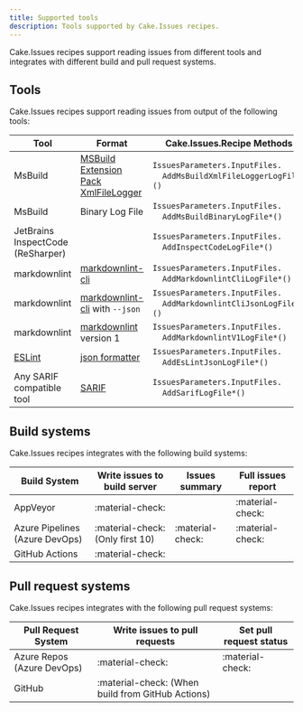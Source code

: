 ```yaml
---
title: Supported tools
description: Tools supported by Cake.Issues recipes.
---
```


Cake.Issues recipes support reading issues from different tools and integrates with different build and pull request systems.

## Tools

Cake.Issues recipes support reading issues from output of the following tools:

| Tool                              | Format                                 | Cake.Issues.Recipe Methods                                                                     | Cake.Frosting.Issues.Recipe Method                                                                     |
|-----------------------------------|----------------------------------------|------------------------------------------------------------------------------------------------|--------------------------------------------------------------------------------------------------------|
| MsBuild                           | [MSBuild Extension Pack XmlFileLogger] | `IssuesParameters.InputFiles.`<br/>&nbsp;&nbsp;&nbsp;&nbsp;`AddMsBuildXmlFileLoggerLogFile*()` | `IssuesContext.Parameters.InputFiles.`<br/>&nbsp;&nbsp;&nbsp;&nbsp;`AddMsBuildXmlFileLoggerLogFile*()` |
| MsBuild                           | Binary Log File                        | `IssuesParameters.InputFiles.`<br/>&nbsp;&nbsp;&nbsp;&nbsp;`AddMsBuildBinaryLogFile*()`        | `IssuesContext.Parameters.InputFiles.`<br/>&nbsp;&nbsp;&nbsp;&nbsp;`AddMsBuildBinaryLogFile*()`        |
| JetBrains InspectCode (ReSharper) |                                        | `IssuesParameters.InputFiles.`<br/>&nbsp;&nbsp;&nbsp;&nbsp;`AddInspectCodeLogFile*()`          | `IssuesContext.Parameters.InputFiles.`<br/>&nbsp;&nbsp;&nbsp;&nbsp;`AddInspectCodeLogFile*()`          |
| markdownlint                      | [markdownlint-cli]                     | `IssuesParameters.InputFiles.`<br/>&nbsp;&nbsp;&nbsp;&nbsp;`AddMarkdownlintCliLogFile*()`      | `IssuesContext.Parameters.InputFiles.`<br/>&nbsp;&nbsp;&nbsp;&nbsp;`AddMarkdownlintCliLogFile*()`      |
| markdownlint                      | [markdownlint-cli] with `--json`       | `IssuesParameters.InputFiles.`<br/>&nbsp;&nbsp;&nbsp;&nbsp;`AddMarkdownlintCliJsonLogFile*()`  | `IssuesContext.Parameters.InputFiles.`<br/>&nbsp;&nbsp;&nbsp;&nbsp;`AddMarkdownlintCliJsonLogFile*()`  |
| markdownlint                      | [markdownlint] version 1               | `IssuesParameters.InputFiles.`<br/>&nbsp;&nbsp;&nbsp;&nbsp;`AddMarkdownlintV1LogFile*()`       | `IssuesContext.Parameters.InputFiles.`<br/>&nbsp;&nbsp;&nbsp;&nbsp;`AddMarkdownlintV1LogFile*()`       |
| [ESLint]                          | [json formatter]                       | `IssuesParameters.InputFiles.`<br/>&nbsp;&nbsp;&nbsp;&nbsp;`AddEsLintJsonLogFile*()`           | `IssuesContext.Parameters.InputFiles.`<br/>&nbsp;&nbsp;&nbsp;&nbsp;`AddEsLintJsonLogFile*()`           |
| Any SARIF compatible tool         | [SARIF]                                | `IssuesParameters.InputFiles.`<br/>&nbsp;&nbsp;&nbsp;&nbsp;`AddSarifLogFile*()`                | `IssuesContext.Parameters.InputFiles.`<br/>&nbsp;&nbsp;&nbsp;&nbsp;`AddSarifLogFile*()`                |

[MSBuild Extension Pack XmlFileLogger]: http://www.msbuildextensionpack.com/help/4.0.5.0/html/242ab4fd-c2e2-f6aa-325b-7588725aed24.htm
[markdownlint-cli]: https://github.com/igorshubovych/markdownlint-cli
[markdownlint]: https://github.com/DavidAnson/markdownlint
[ESLint]: https://eslint.org/
[json formatter]: https://eslint.org/docs/user-guide/formatters/#json
[SARIF]: https://sarifweb.azurewebsites.net/

## Build systems

Cake.Issues recipes integrates with the following build systems:

| Build System                   | Write issues to build server     | Issues summary     | Full issues report |
|--------------------------------|----------------------------------|--------------------|--------------------|
| AppVeyor                       | :material-check:                 |                    | :material-check:   |
| Azure Pipelines (Azure DevOps) | :material-check: (Only first 10) | :material-check:   | :material-check:   |
| GitHub Actions                 | :material-check:                 |                    |                    |

## Pull request systems

Cake.Issues recipes integrates with the following pull request systems:

| Pull Request System        | Write issues to pull requests                     | Set pull request status |
|----------------------------|---------------------------------------------------|-------------------------|
| Azure Repos (Azure DevOps) | :material-check:                                  | :material-check:        |
| GitHub                     | :material-check: (When build from GitHub Actions) |                         |
